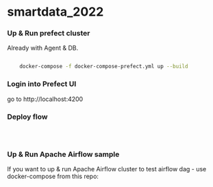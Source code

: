 # smartdata_2022


### Up & Run prefect cluster

Already with Agent & DB.

```bash

    docker-compose -f docker-compose-prefect.yml up --build

```


### Login into Prefect UI

go to http://localhost:4200

### Deploy flow 


```bash

    

```


### Up & Run Apache Airflow sample
If you want to up & run Apache Airflow cluster to test airflow dag - use docker-compose from this repo: 





